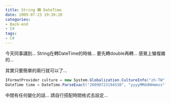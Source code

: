 ```yaml
---
title: String 轉 DateTime
date: 2009-07-23 19:39:28
categories:
- Back-end
- C#
tags:
- C#
---
```

今天同事講到...
String在轉DateTime的時候...
要先轉double再轉...
感覺上蠻複雜的...

<!--more-->

其實只要簡單的兩行就可以了...
``` csharp
IFormatProvider culture = new System.Globalization.CultureInfo("zh-TW", true);
DateTime time = DateTime.ParseExact("20090723194530", "yyyyMMddHHmmss", culture);
```
中間有任何變化的話...
請自行搭配時間格式去設定...